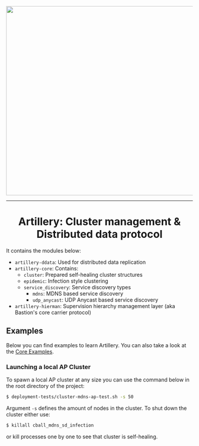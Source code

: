 <div align="center">
  <img src="https://raw.githubusercontent.com/bastion-rs/artillery/master/img/artillery_cropped.png" width="512" height="512"><br>
</div>

-----------------

<h1 align="center">Artillery: Cluster management & Distributed data protocol</h1>


It contains the modules below:
* `artillery-ddata`: Used for distributed data replication
* `artillery-core`: Contains:
    * `cluster`: Prepared self-healing cluster structures
    * `epidemic`: Infection style clustering
    * `service_discovery`: Service discovery types
        * `mdns`: MDNS based service discovery
        * `udp_anycast`: UDP Anycast based service discovery 
* `artillery-hierman`: Supervision hierarchy management layer (aka Bastion's core carrier protocol)

## Examples
Below you can find examples to learn Artillery.
You can also take a look at the [Core Examples](https://github.com/bastion-rs/artillery/tree/master/artillery-core/examples).

### Launching a local AP Cluster
To spawn a local AP cluster at any size you can use the command below in the root directory of the project:
```bash
$ deployment-tests/cluster-mdns-ap-test.sh -s 50
```

Argument `-s` defines the amount of nodes in the cluster.
To shut down the cluster either use:
```bash
$ killall cball_mdns_sd_infection
```
or kill processes one by one to see that cluster is self-healing.
